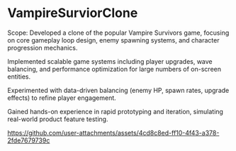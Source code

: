 # VampireSurviorClone

Scope:
Developed a clone of the popular Vampire Survivors game, focusing on core gameplay loop design, enemy spawning systems, and character progression mechanics.

Implemented scalable game systems including player upgrades, wave balancing, and performance optimization for large numbers of on-screen entities.

Experimented with data-driven balancing (enemy HP, spawn rates, upgrade effects) to refine player engagement.

Gained hands-on experience in rapid prototyping and iteration, simulating real-world product feature testing.

https://github.com/user-attachments/assets/4cd8c8ed-ff10-4f43-a378-2fde7679739c


